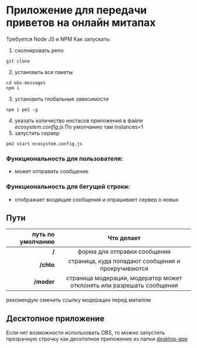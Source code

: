 # Приложение для передачи приветов на онлайн митапах
Требуется Node JS и NPM
Как запускать:
1. сколнировать репо
```
git clone
```
2. установить все пакеты
```
cd obs-messages
npm i
```
3. установить глобальные зависимости
```
npm i pm2 -g
```
4. указать количество инстасов приложения в файле *ecosystem.config.js* По умолчанию там instances=1
5. запустить сервер
```
pm2 start ecosystem.config.js
```

### Функциональность для пользователя:
* может отправить сообщение
### Функциональность для бегущей строки:
* отображает входящие сообщения и опрашивает сервер о новых

## Пути

|**путь по умолчанию** | Что делает                                                           | 
|---------------------:|:--------------------------------------------------------------------:|
| **/**                |форма для отправки сообщения                                          |
| **/chto**            |страница, куда попадают сообщения и прокручиваются                    | 
| **/moder**           |страница модерации, модератор может отклонять или разрешать сообщения | 

рекомендую сменить ссылку модерации перед митапом

## Десктопное приложение
Если нет возможности использовать OBS, то можно запустить прозрачную строчку как десктопное приложение из папки [desktop-app](https://github.com/vikegart/obs-messages/tree/main/desktop-app) 
